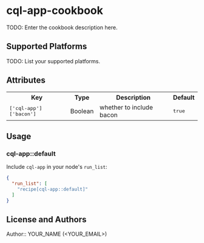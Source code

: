 # cql-app-cookbook

TODO: Enter the cookbook description here.

## Supported Platforms

TODO: List your supported platforms.

## Attributes

<table>
  <tr>
    <th>Key</th>
    <th>Type</th>
    <th>Description</th>
    <th>Default</th>
  </tr>
  <tr>
    <td><tt>['cql-app']['bacon']</tt></td>
    <td>Boolean</td>
    <td>whether to include bacon</td>
    <td><tt>true</tt></td>
  </tr>
</table>

## Usage

### cql-app::default

Include `cql-app` in your node's `run_list`:

```json
{
  "run_list": [
    "recipe[cql-app::default]"
  ]
}
```

## License and Authors

Author:: YOUR_NAME (<YOUR_EMAIL>)
